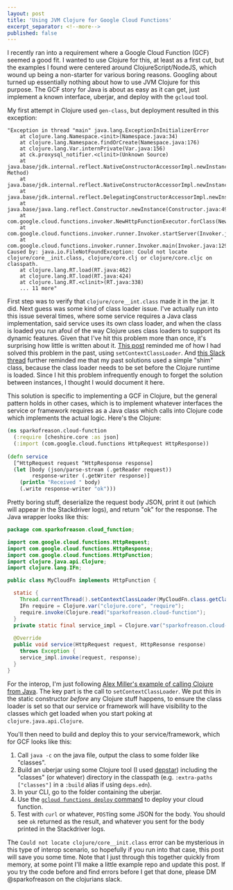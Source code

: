 ```yaml
---
layout: post
title: 'Using JVM Clojure for Google Cloud Functions'
excerpt_separator: <!--more-->
published: false
---
```


I recently ran into a requirement where a Google Cloud Function (GCF) seemed a good fit.
I wanted to use Clojure for this, at least as a first cut, but the examples I found
were centered around ClojureScript/NodeJS, which wound up being a non-starter
for various boring reasons. Googling about turned up essentially nothing about
how to use JVM Clojure for this purpose. The GCF story for Java is about as
easy as it can get, just implement a known interface, uberjar,
and deploy with the `gcloud` tool. 

My first attempt in Clojure used `gen-class`, but deployment resulted in this
exception:

```
"Exception in thread "main" java.lang.ExceptionInInitializerError
	at clojure.lang.Namespace.<init>(Namespace.java:34)
	at clojure.lang.Namespace.findOrCreate(Namespace.java:176)
	at clojure.lang.Var.internPrivate(Var.java:156)
	at ck.proxysql_notifier.<clinit>(Unknown Source)
	at java.base/jdk.internal.reflect.NativeConstructorAccessorImpl.newInstance0(Native Method)
	at java.base/jdk.internal.reflect.NativeConstructorAccessorImpl.newInstance(NativeConstructorAccessorImpl.java:62)
	at java.base/jdk.internal.reflect.DelegatingConstructorAccessorImpl.newInstance(DelegatingConstructorAccessorImpl.java:45)
	at java.base/java.lang.reflect.Constructor.newInstance(Constructor.java:490)
	at com.google.cloud.functions.invoker.NewHttpFunctionExecutor.forClass(NewHttpFunctionExecutor.java:51)
	at com.google.cloud.functions.invoker.runner.Invoker.startServer(Invoker.java:243)
	at com.google.cloud.functions.invoker.runner.Invoker.main(Invoker.java:129)
Caused by: java.io.FileNotFoundException: Could not locate clojure/core__init.class, clojure/core.clj or clojure/core.cljc on classpath.
	at clojure.lang.RT.load(RT.java:462)
	at clojure.lang.RT.load(RT.java:424)
	at clojure.lang.RT.<clinit>(RT.java:338)
	... 11 more" 
```

First step was to verify that `clojure/core__int.class` made it in the jar. It did.
Next guess was some kind of class loader issue. I've actually run into this issue several
times, where some service requires a Java class implementation, said service uses its
own class loader, and when the class is loaded you run afoul of the way Clojure uses
class loaders to support its dynamic features. Given that I've hit this problem
more than once, it's surprising how little is written about it.
[This post](https://groups.google.com/g/clojure/c/Aa04E9aJRog/m/f0CXZCN1z0AJ) reminded me
of how I had solved this problem in the past, using `setContextClassLoader`. And 
[this Slack thread](https://clojurians-log.clojureverse.org/clojure/2020-02-03)
further reminded me that my past solutions used a simple "shim" class, because
the class loader needs to be set before the Clojure runtime is loaded. Since I
hit this problem infrequently enough to forget the solution between instances,
I thought I would document it here.

This solution is specific to implementing a GCF in Clojure, but the general pattern
holds in other cases, which is to implement whatever interfaces the service or
framework requires as a Java class which calls into Clojure code which
implements the actual logic. Here's the Clojure:

```clojure
(ns sparkofreason.cloud-function
  (:require [cheshire.core :as json]
  (:import (com.google.cloud.functions HttpRequest HttpResponse))
  
(defn service
  [^HttpRequest request ^HttpResponse response]
  (let [body (json/parse-stream (.getReader request))
        response-writer (.getWriter response)]
    (println "Received " body)
    (.write response-writer "ok")))
```

Pretty boring stuff, deserialize the request body JSON, print it out (which
will appear in the Stackdriver logs), and return "ok" for the response. The
Java wrapper looks like this:

```java
package com.sparkofreason.cloud_function;

import com.google.cloud.functions.HttpRequest;
import com.google.cloud.functions.HttpResponse;
import com.google.cloud.functions.HttpFunction;
import clojure.java.api.Clojure;
import clojure.lang.IFn;

public class MyCloudFn implements HttpFunction {

  static {
    Thread.currentThread().setContextClassLoader(MyCloudFn.class.getClassLoader());
    IFn require = Clojure.var("clojure.core", "require");
    require.invoke(Clojure.read("sparkofreason.cloud-function");
  }
  private static final service_impl = Clojure.var("sparkofreason.cloud-function", "service");
  
  @Override
  public void service(HttpRequest request, HttpResonse response)
    throws Exception {
    service_impl.invoke(request, response);
  }
}
```

For the interop, I'm just following [Alex Miller's example of calling Clojure from Java](https://github.com/puredanger/clojure-from-java).
The key part is the call to `setContextClassLoader`. We put this in the static
constructor *before* any Clojure stuff happens, to ensure the class loader is
set so that our service or framework will have visibility to the classes which
get loaded when you start poking at `clojure.java.api.Clojure`.

You'll then need to build and deploy this to your service/framework, which for GCF
looks like this:

1. Call `java -c` on the java file, output the class to some folder like "classes".
2. Build an uberjar using some Clojure tool (I used [depstar](https://github.com/seancorfield/depstar))
including the "classes" (or whatever) directory in the classpath (e.g. `:extra-paths ["classes"]` 
in a `:build` alias if using `deps.edn`).
3. In your CLI, go to the folder containing the uberjar.
4. Use the [`gcloud functions deploy` command](https://cloud.google.com/functions/docs/deploying/filesystem#deploy_using_the_gcloud_tool)
to deploy your cloud function.
5. Test with `curl` or whatever, `POST`ing some JSON for the body. You should see `ok` returned as the result, and whatever
you sent for the body printed in the Stackdriver logs.

The `Could not locate clojure/core__init.class` error can be mysterious in this type of interop
scenario, so hopefully if you run into that case, this post will save you some time. Note that I just through
this together quickly from memory, at some point I'll make a little example repo and update this
post. If you try the code before and find errors before I get that done, please DM @sparkofreason on
the clojurians slack.

